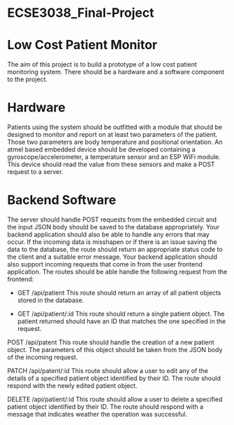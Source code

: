 # ECSE3038_Final-Project
# Low Cost Patient Monitor
  The aim of this project is to build a prototype of a low cost patient monitoring system. There should be a hardware and a software component to the project.

# Hardware
  Patients using the system should be outfitted with a module that should be designed to monitor and report on at least two parameters of the patient. Those two parameters are     body temperature and positional orientation.
  An atmel based embedded device should be developed containing a gyroscope/accelerometer, a temperature sensor and an ESP WiFi module. This device should read the value from     these sensors and make a POST request to a server.

# Backend Software
  The server should handle POST requests from the embedded circuit and the input JSON body should be saved to the database appropriately. Your backend application should also be   able to handle any errors that may occur. If the incoming data is misshapen or if there is an issue saving the data to the database, the route should return an appropriate       status code to the client and a suitable error message. Your backend application should also support incoming requests that come in from the user frontend application. The       routes should be able handle the following request from the frontend:

* GET /api/patient
  This route should return an array of all patient objects stored in the database.

* GET /api/patient/:id
  This route should return a single patient object. The patient returned should have an ID that matches the one specified in the request.

POST /api/patent
This route should handle the creation of a new patient object. The parameters of this object should be taken from the JSON body of the incoming request.

PATCH /api/patent/:id
This route should allow a user to edit any of the details of a specified patient object identified by their ID. The route should respond with the newly edited patient object.

DELETE /api/patient/:id
This route should allow a user to delete a specified patient object identified by their ID. The route should respond with a message that indicates weather the operation was successful.
